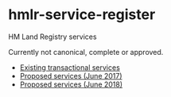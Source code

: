 # hmlr-service-register
HM Land Registry services

Currently not canonical, complete or approved.

* [Existing transactional services](https://github.com/sambrierley/hmlr-service-register/blob/master/existing-hmlr-services.csv)
* [Proposed services (June 2017)](https://github.com/sambrierley/hmlr-service-register/blob/master/hmlr-services.csv)
* [Proposed services (June 2018)](https://github.com/sambrierley/hmlr-service-register/blob/master/proposed-services-june-2018)
